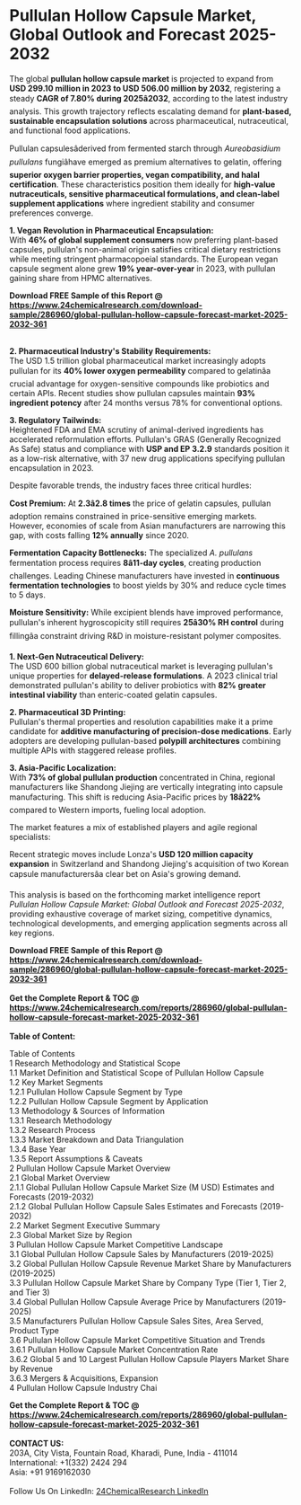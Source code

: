 <h1>Pullulan Hollow Capsule Market, Global Outlook and Forecast 2025-2032</h1><p>The global <strong>pullulan hollow capsule market</strong> is projected to expand from <strong>USD 299.10 million in 2023 to USD 506.00 million by 2032</strong>, registering a steady <strong>CAGR of 7.80% during 2025â2032</strong>, according to the latest industry analysis. This growth trajectory reflects escalating demand for <strong>plant-based, sustainable encapsulation solutions</strong> across pharmaceutical, nutraceutical, and functional food applications.</p><p>Pullulan capsulesâderived from fermented starch through <em>Aureobasidium pullulans</em> fungiâhave emerged as premium alternatives to gelatin, offering <strong>superior oxygen barrier properties, vegan compatibility, and halal certification</strong>. These characteristics position them ideally for <strong>high-value nutraceuticals, sensitive pharmaceutical formulations, and clean-label supplement applications</strong> where ingredient stability and consumer preferences converge.</p><p><strong>1. Vegan Revolution in Pharmaceutical Encapsulation:</strong><br>
With <strong>46% of global supplement consumers</strong> now preferring plant-based capsules, pullulan's non-animal origin satisfies critical dietary restrictions while meeting stringent pharmacopoeial standards. The European vegan capsule segment alone grew <strong>19% year-over-year</strong> in 2023, with pullulan gaining share from HPMC alternatives.</p><div><b>Download FREE Sample of this Report @ 
            <a href="https://www.24chemicalresearch.com/download-sample/286960/global-pullulan-hollow-capsule-forecast-market-2025-2032-361">
            https://www.24chemicalresearch.com/download-sample/286960/global-pullulan-hollow-capsule-forecast-market-2025-2032-361</a></b></div><br><p><strong>2. Pharmaceutical Industry's Stability Requirements:</strong><br>
The USD 1.5 trillion global pharmaceutical market increasingly adopts pullulan for its <strong>40% lower oxygen permeability</strong> compared to gelatinâa crucial advantage for oxygen-sensitive compounds like probiotics and certain APIs. Recent studies show pullulan capsules maintain <strong>93% ingredient potency</strong> after 24 months versus 78% for conventional options.</p><p><strong>3. Regulatory Tailwinds:</strong><br>
Heightened FDA and EMA scrutiny of animal-derived ingredients has accelerated reformulation efforts. Pullulan's GRAS (Generally Recognized As Safe) status and compliance with <strong>USP  and EP 3.2.9</strong> standards position it as a low-risk alternative, with 37 new drug applications specifying pullulan encapsulation in 2023.</p><p>Despite favorable trends, the industry faces three critical hurdles:</p><p><strong>Cost Premium:</strong> At <strong>2.3â2.8 times</strong> the price of gelatin capsules, pullulan adoption remains constrained in price-sensitive emerging markets. However, economies of scale from Asian manufacturers are narrowing this gap, with costs falling <strong>12% annually</strong> since 2020.</p><p><strong>Fermentation Capacity Bottlenecks:</strong> The specialized <em>A. pullulans</em> fermentation process requires <strong>8â11-day cycles</strong>, creating production challenges. Leading Chinese manufacturers have invested in <strong>continuous fermentation technologies</strong> to boost yields by 30% and reduce cycle times to 5 days.</p><p><strong>Moisture Sensitivity:</strong> While excipient blends have improved performance, pullulan's inherent hygroscopicity still requires <strong>25â30% RH control</strong> during fillingâa constraint driving R&amp;D in moisture-resistant polymer composites.</p><p><strong>1. Next-Gen Nutraceutical Delivery:</strong><br>
The USD 600 billion global nutraceutical market is leveraging pullulan's unique properties for <strong>delayed-release formulations</strong>. A 2023 clinical trial demonstrated pullulan's ability to deliver probiotics with <strong>82% greater intestinal viability</strong> than enteric-coated gelatin capsules.</p><p><strong>2. Pharmaceutical 3D Printing:</strong><br>
Pullulan's thermal properties and resolution capabilities make it a prime candidate for <strong>additive manufacturing of precision-dose medications</strong>. Early adopters are developing pullulan-based <strong>polypill architectures</strong> combining multiple APIs with staggered release profiles.</p><p><strong>3. Asia-Pacific Localization:</strong><br>
With <strong>73% of global pullulan production</strong> concentrated in China, regional manufacturers like Shandong Jiejing are vertically integrating into capsule manufacturing. This shift is reducing Asia-Pacific prices by <strong>18â22%</strong> compared to Western imports, fueling local adoption.</p><p>The market features a mix of established players and agile regional specialists:</p><p>Recent strategic moves include Lonza's <strong>USD 120 million capacity expansion</strong> in Switzerland and Shandong Jiejing's acquisition of two Korean capsule manufacturersâa clear bet on Asia's growing demand.</p><p>This analysis is based on the forthcoming market intelligence report <em>Pullulan Hollow Capsule Market: Global Outlook and Forecast 2025-2032</em>, providing exhaustive coverage of market sizing, competitive dynamics, technological developments, and emerging application segments across all key regions.</p><div><b>Download FREE Sample of this Report @ 
            <a href="https://www.24chemicalresearch.com/download-sample/286960/global-pullulan-hollow-capsule-forecast-market-2025-2032-361">
            https://www.24chemicalresearch.com/download-sample/286960/global-pullulan-hollow-capsule-forecast-market-2025-2032-361</a></b></div><br><div><b>Get the Complete Report & TOC @ 
            <a href="https://www.24chemicalresearch.com/reports/286960/global-pullulan-hollow-capsule-forecast-market-2025-2032-361">
            https://www.24chemicalresearch.com/reports/286960/global-pullulan-hollow-capsule-forecast-market-2025-2032-361</a></b></div><br>
            <b>Table of Content:</b><p>Table of Contents<br />
1 Research Methodology and Statistical Scope<br />
1.1 Market Definition and Statistical Scope of Pullulan Hollow Capsule<br />
1.2 Key Market Segments<br />
1.2.1 Pullulan Hollow Capsule Segment by Type<br />
1.2.2 Pullulan Hollow Capsule Segment by Application<br />
1.3 Methodology & Sources of Information<br />
1.3.1 Research Methodology<br />
1.3.2 Research Process<br />
1.3.3 Market Breakdown and Data Triangulation<br />
1.3.4 Base Year<br />
1.3.5 Report Assumptions & Caveats<br />
2 Pullulan Hollow Capsule Market Overview<br />
2.1 Global Market Overview<br />
2.1.1 Global Pullulan Hollow Capsule Market Size (M USD) Estimates and Forecasts (2019-2032)<br />
2.1.2 Global Pullulan Hollow Capsule Sales Estimates and Forecasts (2019-2032)<br />
2.2 Market Segment Executive Summary<br />
2.3 Global Market Size by Region<br />
3 Pullulan Hollow Capsule Market Competitive Landscape<br />
3.1 Global Pullulan Hollow Capsule Sales by Manufacturers (2019-2025)<br />
3.2 Global Pullulan Hollow Capsule Revenue Market Share by Manufacturers (2019-2025)<br />
3.3 Pullulan Hollow Capsule Market Share by Company Type (Tier 1, Tier 2, and Tier 3)<br />
3.4 Global Pullulan Hollow Capsule Average Price by Manufacturers (2019-2025)<br />
3.5 Manufacturers Pullulan Hollow Capsule Sales Sites, Area Served, Product Type<br />
3.6 Pullulan Hollow Capsule Market Competitive Situation and Trends<br />
3.6.1 Pullulan Hollow Capsule Market Concentration Rate<br />
3.6.2 Global 5 and 10 Largest Pullulan Hollow Capsule Players Market Share by Revenue<br />
3.6.3 Mergers & Acquisitions, Expansion<br />
4 Pullulan Hollow Capsule Industry Chai</p><div><b>Get the Complete Report & TOC @ 
            <a href="https://www.24chemicalresearch.com/reports/286960/global-pullulan-hollow-capsule-forecast-market-2025-2032-361">
            https://www.24chemicalresearch.com/reports/286960/global-pullulan-hollow-capsule-forecast-market-2025-2032-361</a></b></div><br><b>CONTACT US:</b><br>
            203A, City Vista, Fountain Road, Kharadi, Pune, India - 411014<br>
            International: +1(332) 2424 294<br>
            Asia: +91 9169162030 <br><br>
            Follow Us On LinkedIn: <a href="https://www.linkedin.com/company/24chemicalresearch/">24ChemicalResearch LinkedIn</a>
